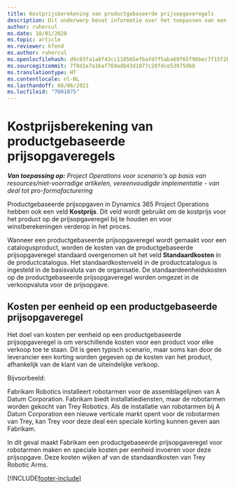 ```yaml
---
title: Kostprijsberekening van productgebaseerde prijsopgaveregels
description: Dit onderwerp bevat informatie over het toepassen van een kostprijs op een productgebaseerde prijsopgaveregel.
author: ruhercul
ms.date: 10/01/2020
ms.topic: article
ms.reviewer: kfend
ms.author: ruhercul
ms.openlocfilehash: d9c03fa1a8f43cc110565efbafd7f5aba69f65f96bec7f15f2bd492123f639c7
ms.sourcegitcommit: 7f8d1e7a16af769adb43d1877c28fdce53975db8
ms.translationtype: HT
ms.contentlocale: nl-NL
ms.lasthandoff: 08/06/2021
ms.locfileid: "7001875"
---
```

# <a name="costing-product-based-quote-lines"></a>Kostprijsberekening van productgebaseerde prijsopgaveregels

_**Van toepassing op:** Project Operations voor scenario's op basis van resources/niet-voorradige artikelen, vereenvoudigde implementatie - van deal tot pro-formafacturering_


Productgebaseerde prijsopgaven in Dynamics 365 Project Operations hebben ook een veld **Kostprijs**. Dit veld wordt gebruikt om de kostprijs voor het product op de prijsopgaveregel bij te houden en voor winstberekeningen verderop in het proces.

Wanneer een productgebaseerde prijsopgaveregel wordt gemaakt voor een catalogusproduct, worden de kosten van de productgebaseerde prijsopgaveregel standaard overgenomen uit het veld **Standaardkosten** in de productcatalogus. Het standaardkostenveld in de productcatalogus is ingesteld in de basisvaluta van de organisatie. De standaardeenheidskosten op de productgebaseerde prijsopgaveregel worden omgezet in de verkoopvaluta voor de prijsopgave.

## <a name="unit-cost-on-a-product-based-quote-line"></a>Kosten per eenheid op een productgebaseerde prijsopgaveregel

Het doel van kosten per eenheid op een productgebaseerde prijsopgaveregel is om verschillende kosten voor een product voor elke verkoop toe te staan. Dit is geen typisch scenario, maar soms kan door de leverancier een korting worden gegeven op de kosten van het product, afhankelijk van de klant van de uiteindelijke verkoop.

Bijvoorbeeld:

Fabrikam Robotics installeert robotarmen voor de assemblagelijnen van A Datum Corporation. Fabrikam biedt installatiediensten, maar de robotarmen worden gekocht van Trey Robotics. Als de installatie van robotarmen bij A Datum Corporation een nieuwe verticale markt opent voor de robotarmen van Trey, kan Trey voor deze deal een speciale korting kunnen geven aan Fabrikam.

In dit geval maakt Fabrikam een productgebaseerde prijsopgaveregel voor robotarmen maken en speciale kosten per eenheid invoeren voor deze prijsopgave. Deze kosten wijken af van de standaardkosten van Trey Robotic Arms.


[!INCLUDE[footer-include](../../includes/footer-banner.md)]